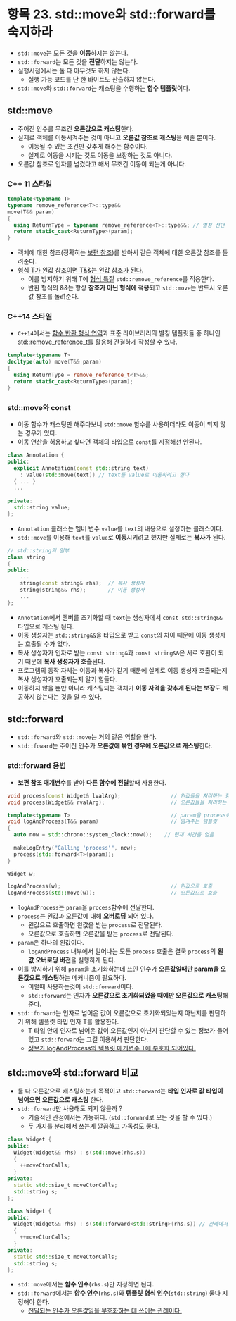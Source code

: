 # 항목 23. std::move와 std::forward를 숙지하라
- `std::move`는 모든 것을 **이동**하지는 않는다.
- `std::forward`는 모든 것을 **전달**하지는 않는다.
- 실행시점에서는 둘 다 아무것도 하지 않는다.
  - 실행 가능 코드를 단 한 바이트도 산출하지 않는다.
- `std::move`와 `std::forward`는 캐스팅을 수행하는 **함수 템플릿**이다.

## std::move
- 주어진 인수를 무조건 **오른값으로 캐스팅**한다.
- 실제로 객체를 이동시켜주는 것이 아니고 **오른값 참조로 캐스팅**을 해줄 뿐이다.
  - 이동될 수 있는 조건만 갖추게 해주는 함수이다.
  - 실제로 이동을 시키는 것도 이동을 보장하는 것도 아니다.
- 오른값 참조로 인자를 넘겼다고 해서 무조건 이동이 되는게 아니다.

### C++ 11 스타일
```cpp
template<typename T>
typename remove_reference<T>::type&&
move(T&& param)
{
  using ReturnType = typename remove_reference<T>::type&&; // 별칭 선언
  return static_cast<ReturnType>(param);
}
```
- 객체에 대한 참조(정확히는 [보편 참조](/Chapter5/Item24.md))를 받아서 같은 객체에 대한 오른값 참조를 돌려준다.
- [형식 T가 왼값 참조이면 T&&는 왼값 참조가 된다.](/Chapter5/Item28.md)
  - 이를 방지하기 위해 T에 [형식 특질](/Chapter3/Item9.md) `std::remove_reference`를 적용한다.
  - 반환 형식의 &&는 항상 **참조가 아닌 형식에 적용**되고 `std::move`는 반드시 오른값 참조를 돌려준다.

### C++14 스타일
- `C++14`에서는 [함수 반환 형식 연역](/Chapter1/Item3.md)과 표준 라이브러리의 별칭 템플릿들 중 하나인 [std::remove_reference_t](/Chapter3/Item9.md)를 활용해 간결하게 작성할 수 있다.
```cpp
template<typename T>
decltype(auto) move(T&& param)
{
  using ReturnType = remove_reference_t<T>&&;
  return static_cast<ReturnType>(param);
}
```

### std::move와 const
- 이동 함수가 캐스팅만 해주다보니 `std::move` 함수를 사용하더라도 이동이 되지 않는 경우가 있다.
- 이동 연산을 허용하고 싶다면 객체의 타입으로 `const`를 지정해선 안된다.
```cpp
class Annotation {
public:
  explicit Annotation(const std::string text)
    : value(std::move(text)) // text를 value로 이동하려고 한다
  { ... }
  ...
    
private:
  std::string value;
};
```
- `Annotation` 클래스는 멤버 변수 `value`를 `text`의 내용으로 설정하는 클래스이다.
- `std::move`를 이용해 `text`를 `value`로 **이동**시키려고 했지만 실제로는 **복사**가 된다.

```cpp
// std::string의 일부
class string
{
public:
    ...
    string(const string& rhs);  // 복사 생성자
    string(string&& rhs);       // 이동 생성자
    ...
};
```
- `Annotation`에서 멤버를 초기화할 때 `text`는 생성자에서 `const std::string&&` 타입으로 캐스팅 된다.
- 이동 생성자는 `std::string&&`을 타입으로 받고 `const`의 차이 때문에 이동 생성자는 호출될 수가 없다.
- 복사 생성자가 인자로 받는 `const string&`과 `const string&&`은 서로 호환이 되기 때문에 **복사 생성자가 호출**된다. 
- 프로그램의 동작 자체는 이동과 복사가 같기 때문에 실제로 이동 생성자 호출되는지 복사 생성자가 호출되는지 알기 힘들다.
- 이동하지 않을 뿐만 아니라 캐스팅되는 객체가 **이동 자격을 갖추게 된다는 보장**도 제공하지 않는다는 것을 알 수 있다.

## std::forward
- `std::forward`와 `std::move`는 거의 같은 역할을 한다.
- `std::foward`는 주어진 인수가 **오른값에 묶인 경우에 오른값으로 캐스팅**한다.

### std::forward 용법
- **보편 참조 매개변수**를 받아 **다른 함수에 전달**할때 사용한다.
```cpp
void process(const Widget& lvalArg);                // 왼값들을 처리하는 함수
void process(Widget&& rvalArg);                     // 오른값들을 처리하는 함수

template<typename T>                                // param을 process에
void logAndProcess(T&& param)                       // 넘겨주는 템플릿
{
  auto now = std::chrono::system_clock::now();    // 현재 시간을 얻음
    
  makeLogEntry("Calling 'process'", now);
  process(std::forward<T>(param));
}

Widget w;

logAndProcess(w);                                   // 왼값으로 호출
logAndProcess(std::move(w));                        // 오른값으로 호출
```
- `logAndProcess`는 `param`을 `process`함수에 전달한다.
- `process`는 왼값과 오른값에 대해 **오버로딩** 되어 있다.
  - 왼값으로 호출하면 왼값을 받는 `process`로 전달된다.
  - 오른값으로 호출하면 오른값을 받는 `process`로 전달된다.
- `param`은 하나의 왼값이다.
  - `logAndProcess` 내부에서 일어나는 모든 `process` 호출은 결국 `process`의 **왼값 오버로딩 버전**을 실행하게 된다.
- 이를 방지하기 위해 `param`을 초기화하는데 쓰인 인수가 **오른값일때만 param을 오른값으로 캐스팅**하는 메커니즘이 필요하다.
  - 이럴때 사용하는것이 `std::forward`이다.
  - `std::forward`는 인자가 **오른값으로 초기화되었을 때에만 오른값으로 캐스팅**해준다.
- `std::forward`는 인자로 넘어온 값이 오른값으로 초기화되었는지 아닌지를 판단하기 위해 템플릿 타입 인자 T를 활용한다.
  - T 타입 안에 인자로 넘어온 값이 오른값인지 아닌지 판단할 수 있는 정보가 들어있고 `std::forward`는 그걸 이용해서 판단한다.
  - [정보가 logAndProcess의 템플릿 매개변수 T에 부호화 되어있다.](/Chapter5/Item28.md)

## std::move와 std::forward 비교
- 둘 다 오른값으로 캐스팅하는게 목적이고 `std::forward`는 **타입 인자로 값 타입이 넘어오면 오른값으로 캐스팅** 한다.
- `std::forward`만 사용해도 되지 않을까 ?
  - 기술적인 관점에서는 가능하다. (`std::forward`로 모든 것을 할 수 있다.)
  - 두 가지를 분리해서 쓰는게 깔끔하고 가독성도 좋다.

```cpp
class Widget {
public:
  Widget(Widget&& rhs) : s(std::move(rhs.s))
  {
    ++moveCtorCalls;
  }
private:
  static std::size_t moveCtorCalls;
  std::string s;
};

class Widget {
public:
  Widget(Widget&& rhs) : s(std::forward<std::string>(rhs.s)) // 관례에서 벗어난 바람직하지 않은 구현
  {
    ++moveCtorCalls;
  }
private:
  static std::size_t moveCtorCalls;
  std::string s;
};
```
- `std::move`에서는 **함수 인수**(`rhs.s`)만 지정하면 된다.
- `std::forward`에서는 **함수 인수**(`rhs.s`)와 **템플릿 형식 인수**(`std::string`) 둘다 지정해야 한다.
  - [전달되는 인수가 오른값임을 부호화하는 데 쓰이는 관례이다.](/Chapter5/Item28.md)